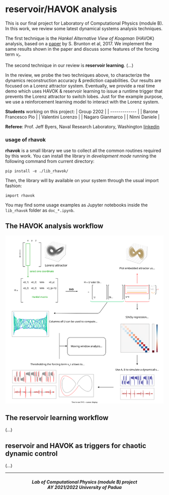 # reservoir/HAVOK analysis


This is our final project for Laboratory of Computational Physics (module B). In this work, we review some latest dynamical systems analysis techniques.

The first technique is the *Hankel Alternative View of Koopman* (HAVOK) analysis, based on a [paper](https://www.nature.com/articles/s41467-017-00030-8) by S. Brunton et al, 2017. We implement the same results shown in the paper and discuss some features of the forcing term $v_r$.

The second technique in our review is **reservoir learning**. (...)

In the review, we probe the two techniques above, to characterize the dynamics reconstruction accuracy & prediction capabilities. Our results are focused on a Lorenz attractor system. Eventually, we provide a real time demo which uses HAVOK & reservoir learning to issue a runtime trigger that prevents the Lorenz attractor to switch lobes. Just for the example purpose, we use a reinforcement learning model to interact with the Lorenz system.


**Students** working on this project:
| Group 2202  |
| ------------- |
| Barone Francesco Pio |
| Valentini Lorenzo |
| Nagaro Gianmarco | 
| Ninni Daniele |

**Referee**: Prof. Jeff Byers, Naval Research Laboratory, Washington [linkedin](https://www.linkedin.com/in/jeff-byers-8458969/)

### usage of rhavok

**rhavok** is a small library we use to collect all the common routines required by this work. You can install the library in *development mode* running the following command from current directory:
```
pip install -e ./lib_rhavok/
```
Then, the library will by available on your system through the usual import fashion:
```
import rhavok
```
You may find some usage examples as Jupyter notebooks inside the `lib_rhavok` folder as `doc_*.ipynb`.

## The HAVOK analysis workflow

![workflow_image](./img/workflow.svg)

## The reservoir learning workflow

(...)

## reservoir and HAVOK as triggers for chaotic dynamic control

(...)

***

<h5 align="center">Lab of Computational Physics (module B) project<br>AY 2021/2022 University of Padua</h5>

<p align="center">
  <img src="https://user-images.githubusercontent.com/62724611/166108149-7629a341-bbca-4a3e-8195-67f469a0cc08.png" alt="" height="70"/>
  &emsp;
  <img src="https://user-images.githubusercontent.com/62724611/166108076-98afe0b7-802c-4970-a2d5-bbb997da759c.png" alt="" height="70"/>
</p>
